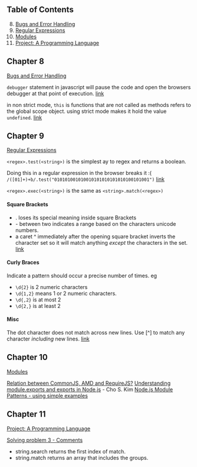 ## Table of Contents

  8. [Bugs and Error Handling](#chapter-8)
  9. [Regular Expressions](#chapter-9)
  10. [Modules](#chpater-10)
  11. [Project: A Programming Language](#chapter-11)



Chapter 8
---
[Bugs and Error Handling](http://eloquentjavascript.net/08_error.html)

`debugger` statement in javascript will pause the code and open the browsers debugger at that point of execution. [link](http://eloquentjavascript.net/08_error.html#p_E0PMYRZC2c)

in non strict mode, `this` is functions that are not called as methods refers to the global scope object. using strict mode makes it hold the value `undefined`. [link](http://eloquentjavascript.net/08_error.html#h_u1jlTq3i42)



Chapter 9
---
[Regular Expressions](http://eloquentjavascript.net/09_regexp.html)

`<regex>.test(<string>)` is the simplest ay to regex and returns a boolean.

Doing this in a regular expression in the browser breaks it :(
`/([01]+)+b/.test("010101001010010101010101010100101001")`
[link](http://eloquentjavascript.net/09_regexp.html#p_VxCrsg7UEp)

`<regex>.exec(<string>)`
is the same as
`<string>.match(<regex>)`

#### Square Brackets
- . loses its special meaning inside square Brackets
- \- between two indicates a range based on the characters unicode numbers.
- a caret ^ immediately after the opening square bracket inverts the character set so it will match anything *except* the characters in the set. [link](http://eloquentjavascript.net/09_regexp.html#p_HqQEZsitdl)

#### Curly Braces
Indicate a pattern should occur a precise number of times.
eg
- `\d{2}` is 2 numeric characters
- `\d{1,2}` means 1 or 2 numeric characters.
- `\d{,2}` is at most 2
- `\d{2,}` is at least 2

#### Misc
The dot character does not match across new lines.
Use [^] to match any character *including* new lines. [link](http://eloquentjavascript.net/09_regexp.html#p_6+ZTC2M5ci)



Chapter 10
---
 [Modules](http://eloquentjavascript.net/10_modules.html)

[Relation between CommonJS, AMD and RequireJS?](http://stackoverflow.com/q/16521471)
[Understanding module.exports and exports in Node.js](http://www.sitepoint.com/understanding-module-exports-exports-node-js/) - Cho S. Kim
[Node.js Module Patterns - using simple examples](https://darrenderidder.github.io/talks/ModulePatterns/#/)



Chapter 11
---
[Project: A Programming Language](http://eloquentjavascript.net/11_language.html)

[Solving problem 3 - Comments](http://eloquentjavascript.net/11_language.html#h_/OBuIOX390)
- string.search returns the first index of match.
- string.match returns an array that includes the groups.
